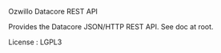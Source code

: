 Ozwillo Datacore REST API

Provides the Datacore JSON/HTTP REST API. See doc at root.

License : LGPL3
